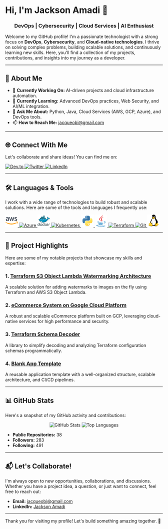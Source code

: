 # Hi, I'm Jackson Amadi 👋

<h3 align="center">DevOps | Cybersecurity | Cloud Services | AI Enthusiast</h3>

Welcome to my GitHub profile! I'm a passionate technologist with a strong focus on **DevOps**, **Cybersecurity**, and **Cloud-native technologies**. I thrive on solving complex problems, building scalable solutions, and continuously learning new skills. Here, you'll find a collection of my projects, contributions, and insights into my journey as a developer.

---

## 🚀 About Me

- 🔭 **Currently Working On:** AI-driven projects and cloud infrastructure automation.
- 🌱 **Currently Learning:** Advanced DevOps practices, Web Security, and AI/ML integration.
- 💬 **Ask Me About:** Python, Java, Cloud Services (AWS, GCP, Azure), and DevOps tools.
- 📫 **How to Reach Me:** [jacqueobi@gmail.com](mailto:jacqueobi@gmail.com)

---

## 🌐 Connect With Me

Let's collaborate and share ideas! You can find me on:

<p align="left">
  <a href="https://dev.to/jackobid" target="_blank">
    <img src="https://raw.githubusercontent.com/rahuldkjain/github-profile-readme-generator/master/src/images/icons/Social/devto.svg" alt="Dev.to" height="30" width="40" />
  </a>
  <a href="https://twitter.com/jackobid" target="_blank">
    <img src="https://raw.githubusercontent.com/rahuldkjain/github-profile-readme-generator/master/src/images/icons/Social/twitter.svg" alt="Twitter" height="30" width="40" />
  </a>
  <a href="https://linkedin.com/in/jackson-amadi-31056921" target="_blank">
    <img src="https://raw.githubusercontent.com/rahuldkjain/github-profile-readme-generator/master/src/images/icons/Social/linked-in-alt.svg" alt="LinkedIn" height="30" width="40" />
  </a>
</p>

---

## 🛠️ Languages & Tools

I work with a wide range of technologies to build robust and scalable solutions. Here are some of the tools and languages I frequently use:

<p align="left">
  <a href="https://aws.amazon.com" target="_blank" rel="noreferrer">
    <img src="https://raw.githubusercontent.com/devicons/devicon/master/icons/amazonwebservices/amazonwebservices-original-wordmark.svg" alt="AWS" width="40" height="40" />
  </a>
  <a href="https://azure.microsoft.com/en-in/" target="_blank" rel="noreferrer">
    <img src="https://www.vectorlogo.zone/logos/microsoft_azure/microsoft_azure-icon.svg" alt="Azure" width="40" height="40" />
  </a>
  <a href="https://www.docker.com/" target="_blank" rel="noreferrer">
    <img src="https://raw.githubusercontent.com/devicons/devicon/master/icons/docker/docker-original-wordmark.svg" alt="Docker" width="40" height="40" />
  </a>
  <a href="https://kubernetes.io" target="_blank" rel="noreferrer">
    <img src="https://www.vectorlogo.zone/logos/kubernetes/kubernetes-icon.svg" alt="Kubernetes" width="40" height="40" />
  </a>
  <a href="https://www.python.org" target="_blank" rel="noreferrer">
    <img src="https://raw.githubusercontent.com/devicons/devicon/master/icons/python/python-original.svg" alt="Python" width="40" height="40" />
  </a>
  <a href="https://www.java.com" target="_blank" rel="noreferrer">
    <img src="https://raw.githubusercontent.com/devicons/devicon/master/icons/java/java-original.svg" alt="Java" width="40" height="40" />
  </a>
  <a href="https://www.terraform.io" target="_blank" rel="noreferrer">
    <img src="https://www.vectorlogo.zone/logos/terraformio/terraformio-icon.svg" alt="Terraform" width="40" height="40" />
  </a>
  <a href="https://git-scm.com/" target="_blank" rel="noreferrer">
    <img src="https://www.vectorlogo.zone/logos/git-scm/git-scm-icon.svg" alt="Git" width="40" height="40" />
  </a>
  <a href="https://www.linux.org/" target="_blank" rel="noreferrer">
    <img src="https://raw.githubusercontent.com/devicons/devicon/master/icons/linux/linux-original.svg" alt="Linux" width="40" height="40" />
  </a>
</p>

---

## 📂 Project Highlights

Here are some of my notable projects that showcase my skills and expertise:

### 1. [Terraform S3 Object Lambda Watermarking Architecture](https://github.com/JackObid/Using-Terraform-to-Build-an-S3-Object-Lambda-Watermarking-Architecture)
A scalable solution for adding watermarks to images on the fly using Terraform and AWS S3 Object Lambda.

### 2. [eCommerce System on Google Cloud Platform](https://github.com/JackObid/eCommerce-System-Platform-on-Google-Cloud-Platform)
A robust and scalable eCommerce platform built on GCP, leveraging cloud-native services for high performance and security.

### 3. [Terraform Schema Decoder](https://github.com/JackObid/terraform-schema)
A library to simplify decoding and analyzing Terraform configuration schemas programmatically.

### 4. [Blank App Template](https://github.com/JackObid/blank-app)
A reusable application template with a well-organized structure, scalable architecture, and CI/CD pipelines.

---

## 📊 GitHub Stats

Here's a snapshot of my GitHub activity and contributions:

<p align="center">
  <img src="https://github-readme-stats.vercel.app/api?username=JackObid&show_icons=true&theme=dark" alt="GitHub Stats" />
  <img src="https://github-readme-stats.vercel.app/api/top-langs/?username=JackObid&layout=compact&theme=dark" alt="Top Languages" />
</p>

- **Public Repositories:** 38
- **Followers:** 283
- **Following:** 491

---

## 📬 Let's Collaborate!

I'm always open to new opportunities, collaborations, and discussions. Whether you have a project idea, a question, or just want to connect, feel free to reach out:

- **Email:** [jacqueobi@gmail.com](mailto:jacqueobi@gmail.com)
- **LinkedIn:** [Jackson Amadi](https://linkedin.com/in/jackson-amadi-31056921)

---

Thank you for visiting my profile! Let's build something amazing together. 🚀
